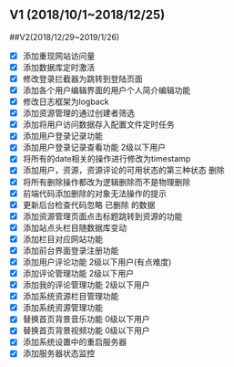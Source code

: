 ## V1 (2018/10/1~2018/12/25)

##V2(2018/12/29~2019/1/26)

- [x] 添加重现网站访问量
- [x] 添加数据库定时激活
- [x] 修改登录拦截器为跳转到登陆页面
- [x] 添加各个用户编辑界面的用户个人简介编辑功能
- [x] 修改日志框架为logback
- [x] 添加资源管理的通过创建者筛选
- [x] 添加将用户访问数据存入配置文件定时任务
- [x] 添加用户登录记录功能
- [x] 添加用户登录记录查看功能 2级以下用户
- [x] 将所有的date相关的操作进行修改为timestamp
- [x] 添加用户，资源，资源评论的可用状态的第三种状态 删除
- [x] 将所有删除操作都改为逻辑删除而不是物理删除
- [x] 前端代码添加删除的对象无法操作的提示
- [x] 更新后台检查代码忽略 已删除 的数据
- [x] 添加资源管理页面点击标题跳转到资源的功能
- [x] 添加站点头栏目随数据库变动
- [x] 添加栏目对应网站功能
- [x] 添加前台界面登录注册功能
- [x] 添加用户评论功能 2级以下用户(有点难度)
- [x] 添加评论管理功能 2级以下用户
- [x] 添加我的评论管理功能 2级以下用户
- [x] 添加系统资源栏目管理功能
- [x] 添加系统资源管理功能
- [x] 替换首页背景音乐功能 0级以下用户
- [x] 替换首页背景视频功能 0级以下用户
- [x] 添加系统设置中的重启服务器
- [x] 添加服务器状态监控
